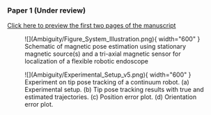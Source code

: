 ### Paper 1 (Under review)
[Click here to preview the first two pages of the manuscript]([IJRR][p1-2]Xinlei.pdf)

<figure markdown>
  ![](Ambiguity/Figure_System_Illustration.png){ width="600" }
  <figcaption>Schematic of magnetic pose estimation using stationary magnetic source(s) and a tri-axial magnetic sensor for localization of a flexible robotic endoscope</figcaption>
</figure>  


<figure markdown>
  ![](Ambiguity/Experimental_Setup_v5.png){ width="600" }
  <figcaption>Experiment on tip pose tracking of a continuum robot. (a) Experimental setup. (b) Tip pose tracking results with true and estimated trajectories. (c) Position error plot. (d) Orientation error plot.</figcaption>
</figure>  
